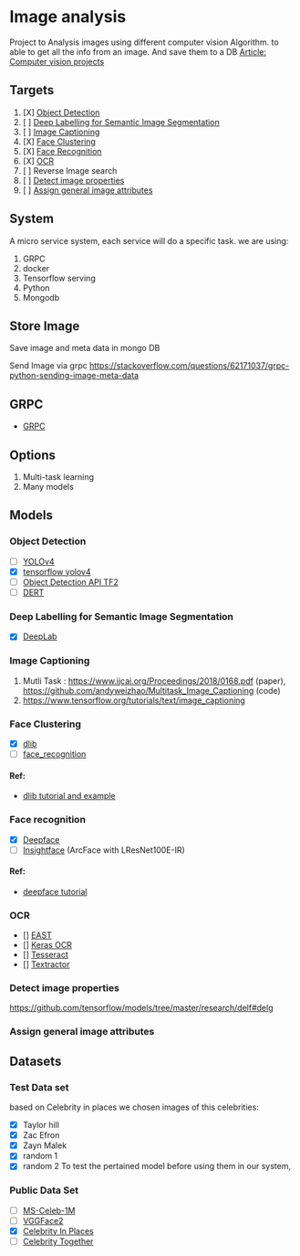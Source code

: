 # Image analysis
Project to Analysis images using different computer vision Algorithm. to able to get all the info from an image.
And save them to a DB
[Article: Computer vision projects](https://www.analyticsvidhya.com/blog/2020/09/18-open-source-computer-vision-projects-beginners/)

## Targets
1) [X] [Object Detection](#Object-Detection)
2) [ ] [Deep Labelling for Semantic Image Segmentation](#Deep-Labelling-for-Semantic-Image-Segmentation)
2) [ ] [Image Captioning](#Image-Captioning)
6) [X] [Face Clustering](Face-Clustering)
5) [X] [Face Recognition](#Face-recognition)
7) [X] [OCR](#OCR)
8) [ ] Reverse Image search
3) [ ] [Detect image properties](#Detect-image-properties)
1) [ ] [Assign general image attributes](#Assign-general-image-attributes)

## System
A micro service system, each service will do a specific task.
we are using:
1) GRPC
2) docker
3) Tensorflow serving
4) Python
5) Mongodb

## Store Image
Save image and meta data in mongo DB

Send Image via grpc https://stackoverflow.com/questions/62171037/grpc-python-sending-image-meta-data

## GRPC
- [GRPC](https://grpc.io/docs/languages/python/quickstart/)

## Options
1) Multi-task learning
2) Many models


## Models
### Object Detection
- [ ] [YOLOv4](https://github.com/AlexeyAB/darknet)
- [X] [tensorflow yolov4](https://github.com/hunglc007/tensorflow-yolov4-tflite)
- [ ] [Object Detection API TF2](https://github.com/tensorflow/models/tree/master/research/object_detection)
- [ ] [DERT](https://arxiv.org/pdf/2005.12872.pdf)

### Deep Labelling for Semantic Image Segmentation
- [X] [DeepLab](https://github.com/tensorflow/models/tree/master/research/deeplab)

### Image Captioning
1) Mutli Task : https://www.ijcai.org/Proceedings/2018/0168.pdf (paper), https://github.com/andyweizhao/Multitask_Image_Captioning (code)
2) https://www.tensorflow.org/tutorials/text/image_captioning

### Face Clustering
- [x] [dlib](http://dlib.net/)
- [ ] [face_recognition](https://github.com/ageitgey/face_recognition)
#### Ref:
  - [dlib tutorial and example](https://sefiks.com/2020/07/11/face-recognition-with-dlib-in-python/)

### Face recognition
- [x] [Deepface](https://github.com/serengil/deepface)
- [ ] [Insightface](https://github.com/deepinsight/insightface) (ArcFace with LResNet100E-IR)
#### Ref:
  - [deepface tutorial](https://sefiks.com/2020/09/09/deep-face-detection-with-mtcnn-in-python/)

### OCR
- [] [EAST](https://github.com/argman/EAST)
- [] [Keras OCR](https://pypi.org/project/keras-ocr/)
- [] [Tesseract](https://pypi.org/project/pytesseract/)
- [] [Textractor](https://github.com/danwald/pytextractor)

### Detect image properties
https://github.com/tensorflow/models/tree/master/research/delf#delg


### Assign general image attributes

## Datasets

### Test Data set
based on Celebrity in places we chosen images of this celebrities:
  - [x] Taylor hill
  - [x] Zac Efron
  - [x] Zayn Malek
  - [x] random 1
  - [x] random 2
To test the pertained model before using them in our system,

### Public Data Set
- [ ] [MS-Celeb-1M](https://academictorrents.com/details/9e67eb7cc23c9417f39778a8e06cca5e26196a97/tech&hit=1&filelist=1)
- [ ] [VGGFace2](http://zeus.robots.ox.ac.uk/vgg_face2/)
- [x] [Celebrity In Places](http://www.robots.ox.ac.uk/~vgg/data/celebrity_in_places/)
- [ ] [Celebrity Together](http://www.robots.ox.ac.uk/~vgg/data/celebrity_together/)